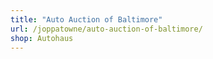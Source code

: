 ```yaml
---
title: "Auto Auction of Baltimore"
url: /joppatowne/auto-auction-of-baltimore/
shop: Autohaus
---
```

